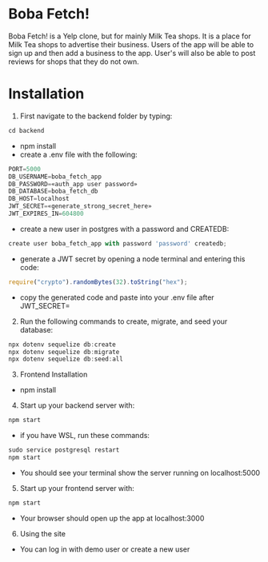 # Boba Fetch!
Boba Fetch! is a Yelp clone, but for mainly Milk Tea shops.  It is a place for Milk Tea shops to advertise their business.  Users of the app will be able to sign up and then add a business to the app.  User's will also be able to post reviews for shops that they do not own.
# Installation
1. First navigate to the backend folder by typing:
```js
cd backend
```
* npm install
* create a .env file with the following:
```js
PORT=5000
DB_USERNAME=boba_fetch_app
DB_PASSWORD=«auth_app user password»
DB_DATABASE=boba_fetch_db
DB_HOST=localhost
JWT_SECRET=«generate_strong_secret_here»
JWT_EXPIRES_IN=604800
```
* create a new user in postgres with a password and CREATEDB:
```js
create user boba_fetch_app with password 'password' createdb;
```
* generate a JWT secret by opening a node terminal and entering this code:
```js
require("crypto").randomBytes(32).toString("hex");
```
* copy the generated code and paste into your .env file after JWT_SECRET=
2. Run the following commands to create, migrate, and seed your database:
```js
npx dotenv sequelize db:create
npx dotenv sequelize db:migrate
npx dotenv sequelize db:seed:all
```
3. Frontend Installation
- npm install
4. Start up your backend server with:
```js
npm start
```
- if you have WSL, run these commands:
```js
sudo service postgresql restart
npm start
```
- You should see your terminal show the server running on localhost:5000
5. Start up your frontend server with:
```js
npm start
```
- Your browser should open up the app at localhost:3000
6. Using the site
- You can log in with demo user or create a new user
